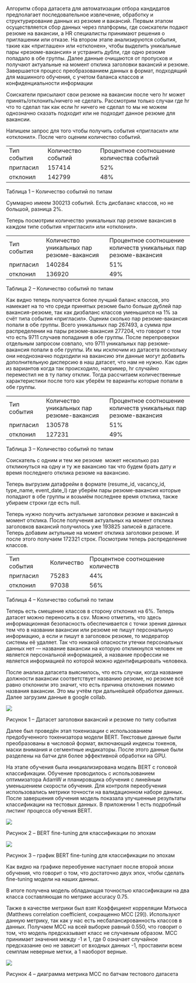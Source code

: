 Алгоритм сбора датасета для автоматизации отбора кандидатов предполагает последовательное извлечение, обработку и структурирование данных из резюме и вакансий. Первым этапом осуществляется сбор данных через платформы, где соискатели подают резюме на вакансии, а HR специалисты принимают решения о приглашении или отказе. На втором этапе анализируются события, такие как «приглашен» или «отклонен», чтобы выделить уникальные пары «резюме-вакансия» и устранить дубли, где одно резюме попадало в обе группы. Далее данные очищаются от пропусков и получают актуальные на момент отклика заголовки вакансий и резюме. Завершается процесс преобразованием данных в формат, подходящий для машинного обучения, с учетом баланса классов и конфиденциальности информации​

Соискатели присылают свои резюме на вакансии после чего hr может принять/отклонить/ничего не сделать. Рассмотрим только случаи где hr что то сделал так как если hr ничего не сделал то мы не можем однозначно сказать подходит или не подходит данное резюме для вакансии.

Напишем запрос для того чтобы получить события «пригласил» или «отклонил». После чего оценим количество событий. 

|   |   |   |
|---|---|---|
|Тип события|Количество событий|Процентное соотношение количества событий|
|пригласил|157414|52%|
|отклонил|142799|48%|

Таблица 1 – Количество событий по типам

Суммарно имеем 300213 событий. Есть дисбаланс классов, но не большой, разница 2%.

Теперь посмотрим количество уникальных пар резюме вакансия в каждом типе события «пригласил» или «отклонил».

|   |   |   |
|---|---|---|
|Тип события|Количество уникальных пар резюме-вакансия|Процентное соотношение количеств уникальных пар резюме-вакансия|
|пригласил|140284|51%|
|отклонил|136920|49%|

Таблица 2 – Количество событий по типам

Как видно теперь получается более лучший баланс классов, это намекает на то что среди принятых резюме было больше дублей пар вакансия-резюме, так как дизбаланс классов уменьшился на 1% за счёт типа события «пригласил». Оценим сколько пар резюме-вакансия попали в обе группы. Всего уникальных пар 267493, а сумма при распределении на пары резюме-вакансия 277204, что говорит о том что есть 9711 случаев попадания в обе группы. После перепроверки отдельным запросом совпало, что 9711 уникальных пар резюме-вакансия попали в обе группы. Их мы исключим из датасета поскольку они неоднозначно подходили на вакансию эти данные могут добавить дополнительную дисперсию в наш датасет, что нам не нужно. Как один из вариантов когда так происходило, например, hr случайно переместил не в ту папку отклик. Тогда рассчитаем количественные характеристики после того как уберём те варианты которые попали в обе группы.

|   |   |   |
|---|---|---|
|Тип события|Количество уникальных пар резюме-вакансия|Процентное соотношение количеств уникальных пар резюме-вакансия|
|пригласил|130578|51%|
|отклонил|127231|49%|

Таблица 3 – Количество событий по типам

Соискатель с одним и тем же резюме  может несколько раз откликнуться на одну и ту же вакансию так что будем брать дату и время последнего отклика резюме на вакансию.

Теперь выгрузим датафрейм в формате (resume_id, vacancy_id, type_name, event_date_l) где уберём пары резюме-вакансия которые попадают в обе группы и возьмём последнее время отклика, также убираем строки где есть null.

Теперь нужно получить актуальные заголовки резюме и вакансий в момент отклика. После получения актуальных на момент отклика заголовков вакансий получилось уже 193825 записей в датасете. Теперь добавим актульные на момент отклика заголовки резюме. И после этого получаем 172321 строк. Посмотрим теперь распределение классов.

|   |   |   |
|---|---|---|
|Тип события|Количество|Процентное соотношение количеств|
|пригласил|75283|44%|
|отклонил|97038|56%|

Таблица 4 – Количество событий по типам

Теперь есть смещение классов в сторону отклонил на 6%. Теперь датасет можно переносить в csv. Можно отметить, что здесь информационная безопасность обеспечивается с точки зрения данных тем что в названии вакансии или резюме не пишут персональную информацию, а если и пишут в заголовок резюме, то модератор системы её удаляет. Так что никакой опасности утечки персональных данных нет — название вакансии на которую откликнулся человек не является персональной информацией, а название профессии не является информацией по которой можно идентифицировать человека. 

После анализа датасета выяснилось, что есть случаи, когда название должности вакансии соответствует названию резюме, но резюме всё равно отклонили это значит, что есть причина отклонения помимо названия вакансии. Это мы учтём при дальнейшей обработки данных. Далее загрузим данные в google collab.

![](https://lh7-rt.googleusercontent.com/docsz/AD_4nXdn9zItUPeqbPR102x0VoCX_iHvuwTGObEUyDSQIjL630W8p5CUbOivbGo5XVpTq9reffdoV6AOdGgEaoZ_KCmPZc8UNX3EIisdy8f5vcEVJimlQYdFbOere_Dl82IGMOk-RRbhaurgSp2SpcZ4qXc?key=YgP9hAqfvH38H8iaDtkTzAt7)

Рисунок 1 – Датасет заголовки вакансий и резюме по типу события

Далее был проведён этап токенизации с использованием предобученного токенизатора модели BERT. Текстовые данные были преобразованы в числовой формат, включающий индексы токенов, маски внимания и сегментные индикаторы. После этого данные были разделены на батчи для более эффективной обработки на GPU.

На этапе обучения была инициализирована модель BERT с головой классификации. Обучение проводилось с использованием оптимизатора AdamW и планировщика обучения с линейным уменьшением скорости обучения. Для контроля переобучения использовались метрики точности на валидационном наборе данных. После завершения обучения модель показала улучшенные результаты классификации на тестовых данных. В приложении 1 есть подробный листинг процесса обучения BERT.

![](https://lh7-rt.googleusercontent.com/docsz/AD_4nXfdQ6HBOizRTF9ZzAaFLiMfn3KE5WB0ZqnXr0q-NfQiNH2O_Bh8p6g-qCigoJyVDv9zbXfKV-x7InhKj3mkMHblQ3rXJwCsBM_yucjhoUsx7DGvkYtQQcHaEIGhC-XRnMbLkGxttt4Mm64euWvqueQ?key=YgP9hAqfvH38H8iaDtkTzAt7)

Рисунок 2 – BERT fine-tuning для классификации по эпохам

![](https://lh7-rt.googleusercontent.com/docsz/AD_4nXeVwq0QD_cZLqUVPtiy30oXG_wiKDyqgkVjmmeHiYMPknSxrjdsZrUQVcX9BZBGEswHNxvz9NqvzWWkYZuk4a8Ck46LgZuI_RCETyM6lzTvnbSG-rmwQh6hFxWkrmDvMyyA-mTjiIf8DvTwxnz6YMQ?key=YgP9hAqfvH38H8iaDtkTzAt7)

Рисунок 3 – график BERT fine-tuning для классификации по эпохам

Как видно на графике переобуение наступает после второй эпохи обучения, что говорит о том, что достаточно двух эпох, чтобы сделать fine-tuning модели на наших данных.

В итоге получена модель обладающая точностью классификации на два класса составляющая по метрике accuracy 0.75.

Также в качестве метрики был взят Коэффициент корреляции Мэтьюса (Matthews correlation coefficient, сокращенно MCC [29]). Используют данную метрику, так как у нас есть несбалансированность классов в данных. Получаем MCC на всей выборке равный 0.550, что говорит о том, что модель предсказывает класс не случаеным образом. MCC принимает значения между -1 и 1, где 0 означает случайное предсказание оно не зависит от входных данных -1, проставили всем семплам неверные метки, а 1 наоборот верные. 

![](https://lh7-rt.googleusercontent.com/docsz/AD_4nXcaUleUNnis6-EEr-sI8QjxjQAH8RYqNjZzxVKs9Aip1MdqkSnGQJFAPItCT0FzVLLf9HE38skWSwRlyHun0W2vt9koLmqPKo4shASMuXPgU_CCJ2hstjXOihZ_bqMNRRoN4Hx10eEnhs-6jtM2Kgk?key=YgP9hAqfvH38H8iaDtkTzAt7)

Рисунок 4 – диаграмма метрика MCC по батчам тестового датасета